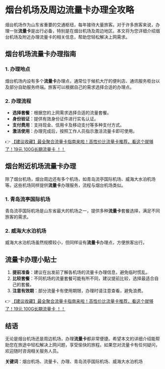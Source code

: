 # 烟台机场及周边流量卡办理全攻略

烟台机场作为山东省重要的交通枢纽，每年接待大量旅客。对于许多旅客来说，办理一张**流量卡**是出行必备，特别是在烟台机场及周边地区。本文将为您详细介绍烟台机场及附近办理流量卡的相关信息，帮助您轻松解决上网需求。

## 烟台机场流量卡办理指南

### 1. 办理地点
烟台机场内设有多个**流量卡**办理点，通常位于候机大厅的便利店、通讯服务柜台以及部分自助服务终端。旅客可以根据自己的需求选择合适的办理点。

### 2. 办理流程
- **选择套餐**：根据您的上网需求选择合适的流量套餐。
- **身份验证**：提供有效身份证件进行实名认证。
- **支付费用**：支持现金、信用卡及移动支付等多种支付方式。
- **激活使用**：办理完成后，按照工作人员指示激活流量卡即可使用。

👉 [【建议收藏】最全聚合流量卡指南来啦！高性价比流量卡推荐，看这个就够了！19元 100G长期流量卡 ！！](https://bit.ly/Liuliangka)

## 烟台附近机场流量卡办理

除了烟台机场，烟台周边还有多个机场，如青岛流亭国际机场、威海大水泊机场等。这些机场同样提供**流量卡**办理服务，流程与烟台机场类似。

### 1. 青岛流亭国际机场
青岛流亭国际机场是山东省最大的机场之一，提供多种**流量卡**套餐选择，满足不同旅客的需求。

### 2. 威海大水泊机场
威海大水泊机场虽然规模较小，但同样设有**流量卡**办理点，方便旅客出行。

## 流量卡办理小贴士

1. **提前准备**：建议在出发前了解各机场的流量卡办理信息，避免临时慌乱。
2. **比较套餐**：不同机场的流量套餐可能有所不同，建议提前比较，选择最适合自己的套餐。
3. **注意有效期**：部分流量卡有使用期限，办理时请注意查看，避免浪费。

👉 [【建议收藏】最全聚合流量卡指南来啦！高性价比流量卡推荐，看这个就够了！19元 100G长期流量卡 ！！](https://bit.ly/Liuliangka)

## 结语

无论是烟台机场还是周边机场，办理**流量卡**都非常便捷。希望本文的详细介绍能帮助您在旅途中轻松解决上网问题，享受愉快的旅程。如果您对流量卡有任何疑问，欢迎随时咨询相关服务人员。

**关键词**：烟台机场、流量卡、办理、青岛流亭国际机场、威海大水泊机场